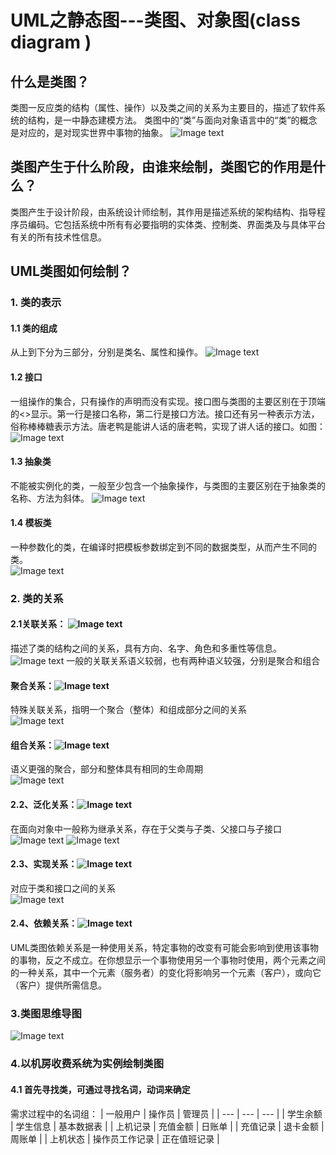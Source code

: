 # UML之静态图---类图、对象图(class diagram )

## 什么是类图？
类图一反应类的结构（属性、操作）以及类之间的关系为主要目的，描述了软件系统的结构，是一中静态建模方法。
类图中的“类”与面向对象语言中的“类”的概念是对应的，是对现实世界中事物的抽象。
![Image text](image/image1.png)

## 类图产生于什么阶段，由谁来绘制，类图它的作用是什么？
类图产生于设计阶段，由系统设计师绘制，其作用是描述系统的架构结构、指导程序员编码。它包括系统中所有有必要指明的实体类、控制类、界面类及与具体平台有关的所有技术性信息。

## UML类图如何绘制？

### 1. 类的表示

#### 1.1 类的组成
从上到下分为三部分，分别是类名、属性和操作。
![Image text](image/image2.png)

#### 1.2 接口
一组操作的集合，只有操作的声明而没有实现。接口图与类图的主要区别在于顶端的<<interface>>显示。第一行是接口名称，第二行是接口方法。接口还有另一种表示方法，俗称棒棒糖表示方法。唐老鸭是能讲人话的唐老鸭，实现了讲人话的接口。如图：
![Image text](image/image3.png)

#### 1.3 抽象类
不能被实例化的类，一般至少包含一个抽象操作，与类图的主要区别在于抽象类的名称、方法为斜体。
![Image text](image/image4.png)

#### 1.4 模板类
一种参数化的类，在编译时把模板参数绑定到不同的数据类型，从而产生不同的类。  
![Image text](image/image5.png)

### 2. 类的关系 

#### 2.1关联关系： ![Image text](image/image6-1.png)
描述了类的结构之间的关系，具有方向、名字、角色和多重性等信息。                          
![Image text](image/image6-2.png)
一般的关联关系语义较弱，也有两种语义较强，分别是聚合和组合                  


#### 聚合关系：![Image text](image/image7-1.png)
特殊关联关系，指明一个聚合（整体）和组成部分之间的关系                       
![Image text](image/image7-2.png)

#### 组合关系：![Image text](image/image8-1.png)
语义更强的聚合，部分和整体具有相同的生命周期                              
![Image text](image/image8-2.png)

#### 2.2、泛化关系：![Image text](image/image9-1.png)
在面向对象中一般称为继承关系，存在于父类与子类、父接口与子接口                   
![Image text](image/image9-2.png)
![Image text](image/image9-3.png)

#### 2.3、实现关系：![Image text](image/image10-1.png)
 对应于类和接口之间的关系    
 ![Image text](image/image10-2.png)

#### 2.4、依赖关系：![Image text](image/image11.png)
UML类图依赖关系是一种使用关系，特定事物的改变有可能会影响到使用该事物的事物，反之不成立。在你想显示一个事物使用另一个事物时使用，两个元素之间的一种关系，其中一个元素（服务者）的变化将影响另一个元素（客户），或向它（客户）提供所需信息。

### 3.类图思维导图
![Image text](image/image12.png)

### 4.以机房收费系统为实例绘制类图

#### 4.1 首先寻找类，可通过寻找名词，动词来确定
需求过程中的名词组：
| 一般用户 | 操作员 | 管理员 |
| --- | --- | --- | 
| 学生余额 | 学生信息 | 基本数据表 |
| 上机记录 | 充值金额 | 日账单 |
| 充值记录 | 退卡金额 | 周账单 |
| 上机状态 | 操作员工作记录 | 正在值班记录 |
